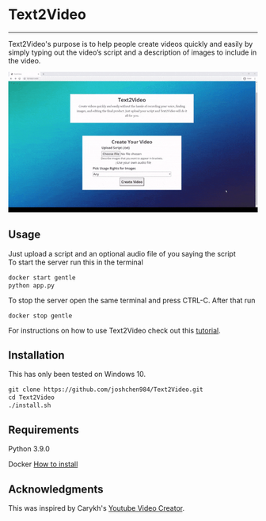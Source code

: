 # Text2Video
<hr>
Text2Video's purpose is to help people create videos quickly and easily by simply typing out the video’s script and a description of images to include in the video.

![](images/demo.gif)

## Usage
Just upload a script and an optional audio file of you saying the script<br>
To start the server run this in the terminal
~~~
docker start gentle
python app.py
~~~
To stop the server open the same terminal and press CTRL-C. After that run
~~~
docker stop gentle
~~~

For instructions on how to use Text2Video check out this [tutorial](https://www.youtube.com/watch?v=o5VlCaXgN6w).

## Installation
This has only been tested on Windows 10.
~~~
git clone https://github.com/joshchen984/Text2Video.git
cd Text2Video
./install.sh
~~~

## Requirements
Python 3.9.0

Docker
[How to install](https://www.youtube.com/watch?v=5nX8U8Fz5S0)

## Acknowledgments
This was inspired by Carykh's [Youtube Video Creator](https://www.youtube.com/watch?v=Jr9sptoLvJU&t=64s).